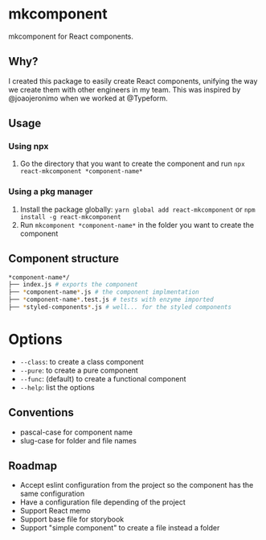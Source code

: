 # mkcomponent
mkcomponent for React components.

## Why?

I created this package to easily create React components, unifying the way we create them with other engineers in my team. This was inspired by @joaojeronimo when we worked at @Typeform.

## Usage

### Using npx
1. Go the directory that you want to create the component and run `npx react-mkcomponent *component-name*`

### Using a pkg manager
1. Install the package globally: `yarn global add react-mkcomponent` or `npm install -g react-mkcomponent`
2. Run `mkcomponent *component-name*` in the folder you want to create the component

## Component structure
``` bash
*component-name*/
├── index.js # exports the component
├── *component-name*.js # the component implmentation
├── *component-name*.test.js # tests with enzyme imported
├── *styled-components*.js # well... for the styled components
```

# Options
- `--class`: to create a class component
- `--pure`: to create a pure component
- `--func`: (default) to create a functional component
- `--help`: list the options

## Conventions
- pascal-case for component name
- slug-case for folder and file names

## Roadmap
- Accept eslint configuration from the project so the component has the same configuration
- Have a configuration file depending of the project
- Support React memo
- Support base file for storybook
- Support "simple component" to create a file instead a folder
